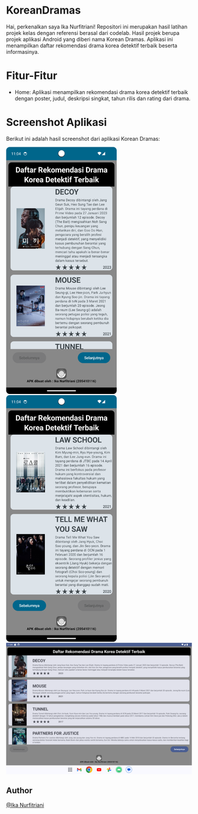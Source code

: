 # KoreanDramas
Hai, perkenalkan saya Ika Nurfitriani! Repositori ini merupakan hasil latihan projek kelas dengan referensi berasal dari codelab. Hasil projek berupa projek aplikasi Android yang diberi nama Korean Dramas. Aplikasi ini menampilkan daftar rekomendasi drama korea detektif terbaik beserta informasinya.

# Fitur-Fitur
- Home: Aplikasi menampilkan rekomendasi drama korea detektif terbaik dengan poster, judul, deskripsi singkat, tahun rilis dan rating dari drama.

# Screenshot Aplikasi
Berikut ini adalah hasil screenshot dari aplikasi Korean Dramas:

<img src="Screenshots/Phone-1.png" alt="Home" width="300"> <img src="Screenshots/Phone-2.png" alt="Home" width="300"> <img src="Screenshots/Tablet.png" alt="Home" width="600">

## Author
[@Ika Nurfitriani](https://github.com/ikanurfitriani)